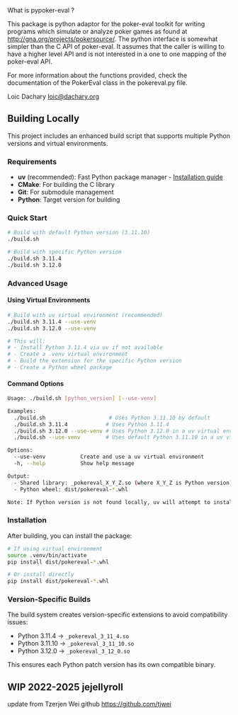 What is pypoker-eval ?  

This package is python adaptor for the poker-eval toolkit for writing
programs which simulate or analyze poker games as found at
<http://gna.org/projects/pokersource/>. The python interface is
somewhat simpler than the C API of poker-eval. It assumes that the
caller is willing to have a higher level API and is not interested in
a one to one mapping of the poker-eval API.

For more information about the functions provided, check the
documentation of the PokerEval class in the pokereval.py file.

Loic Dachary <loic@dachary.org>

## Building Locally

This project includes an enhanced build script that supports multiple Python versions and virtual environments.

### Requirements

- **uv** (recommended): Fast Python package manager - [Installation guide](https://astral.sh/uv/install.sh)
- **CMake**: For building the C library
- **Git**: For submodule management
- **Python**: Target version for building

### Quick Start

```bash
# Build with default Python version (3.11.10)
./build.sh

# Build with specific Python version
./build.sh 3.11.4
./build.sh 3.12.0
```

### Advanced Usage

#### Using Virtual Environments

```bash
# Build with uv virtual environment (recommended)
./build.sh 3.11.4 --use-venv
./build.sh 3.12.0 --use-venv

# This will:
# - Install Python 3.11.4 via uv if not available
# - Create a .venv virtual environment
# - Build the extension for the specific Python version
# - Create a Python wheel package
```

#### Command Options

```bash
Usage: ./build.sh [python_version] [--use-venv]

Examples:
  ./build.sh                    # Uses Python 3.11.10 by default
  ./build.sh 3.11.4            # Uses Python 3.11.4
  ./build.sh 3.12.0 --use-venv # Uses Python 3.12.0 in a uv virtual environment
  ./build.sh --use-venv        # Uses default Python 3.11.10 in a uv virtual environment

Options:
  --use-venv           Create and use a uv virtual environment
  -h, --help           Show help message

Output:
  - Shared library: _pokereval_X_Y_Z.so (where X_Y_Z is Python version)
  - Python wheel: dist/pokereval-*.whl

Note: If Python version is not found locally, uv will attempt to install it
```

### Installation

After building, you can install the package:

```bash
# If using virtual environment
source .venv/bin/activate
pip install dist/pokereval-*.whl

# Or install directly
pip install dist/pokereval-*.whl
```

### Version-Specific Builds

The build system creates version-specific extensions to avoid compatibility issues:

- Python 3.11.4 → `_pokereval_3_11_4.so`
- Python 3.11.10 → `_pokereval_3_11_10.so`
- Python 3.12.0 → `_pokereval_3_12_0.so`

This ensures each Python patch version has its own compatible binary.

## WIP 2022-2025 jejellyroll

update from Tzerjen Wei github <https://github.com/tjwei>
